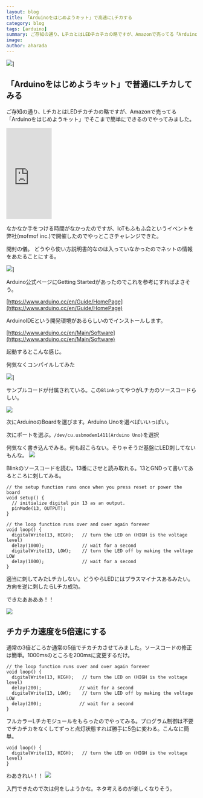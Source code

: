 ```yaml
---
layout: blog
title: 「Arduinoをはじめようキット」で高速にLチカする
category: blog
tags: [arduino]  
summary: ご存知の通り、LチカとはLEDチカチカの略ですが、Amazonで売ってる「Arduinoをはじめようキット」でそこまで簡単にできるのでやってみました。
image:
author: aharada
---
```


![](../images/blog/2015-07-11-arduino-led/led-green.jpg)]

## 「Arduinoをはじめようキット」で普通にLチカしてみる

ご存知の通り、LチカとはLEDチカチカの略ですが、Amazonで売ってる「Arduinoをはじめようキット」でそこまで簡単にできるのでやってみました。

<iframe src="http://rcm-fe.amazon-adsystem.com/e/cm?lt1=_blank&bc1=FFFFFF&IS2=1&bg1=FFFFFF&fc1=000000&lc1=0 000FF&t=redhornet09-22&o=9&p=8&l=as1&m=amazon&f=ifr&ref=qf_sp_asin_til&asins=B0025Y6C5G" style="width:120px;height:240px;" scrolling="no" marginwidth="0" marginheight="0" frameborder="0"></iframe>

なかなか手をつける時間がなかったのですが、IoTもふもふ会というイベントを弊社(mofmof inc.)で開催したのでやっとこさチャレンジできた。

開封の儀。
どうやら使い方説明書的なのは入っていなかったのでネットの情報をあたることにする。

![](../images/blog/2015-07-11-arduino-led/open.jpg)]

Arduino公式ページにGetting Startedがあったのでこれを参考にすればよさそう。

[https://www.arduino.cc/en/Guide/HomePage](https://www.arduino.cc/en/Guide/HomePage)

ArduinoIDEという開発環境があるらしいのでインストールします。

[https://www.arduino.cc/en/Main/Software](https://www.arduino.cc/en/Main/Software)

起動するとこんな感じ。

何気なくコンパイルしてみた

![](../images/blog/2015-07-11-arduino-led/compile.png)]

サンプルコードが付属されている。この`Blink`ってやつがLチカのソースコードらしい。

![](../images/blog/2015-07-11-arduino-led/blink.png)

次にArduinoのBoardを選びます。Arduino Unoを選べばいいっぽい。

次にポートを選ぶ。`/dev/cu.usbmodem1411(Arduino Uno)`を選択

何気なく書き込んでみる。何も起こらない。そりゃそうだ基盤にLED刺してないもんな。
![](../images/blog/2015-07-11-arduino-led/write.png)

Blinkのソースコードを読む。13番にさせと読み取れる。13とGNDって書いてあるところに刺してみる。

```
// the setup function runs once when you press reset or power the board
void setup() {
  // initialize digital pin 13 as an output.
  pinMode(13, OUTPUT);
}

// the loop function runs over and over again forever
void loop() {
  digitalWrite(13, HIGH);   // turn the LED on (HIGH is the voltage level)
  delay(1000);              // wait for a second
  digitalWrite(13, LOW);    // turn the LED off by making the voltage LOW
  delay(1000);              // wait for a second
}
```

適当に刺してみたLチカしない。どうやらLEDにはプラスマイナスあるみたい。方向を逆に刺したらLチカ成功。

できたああああ！！

![](../images/blog/2015-07-11-arduino-led/success.jpg)


## チカチカ速度を5倍速にする

通常の3倍どころか通常の5倍でチカチカさせてみました。ソースコードの修正は簡単。1000msのところを200msに変更するだけ。

```
// the loop function runs over and over again forever
void loop() {
  digitalWrite(13, HIGH);   // turn the LED on (HIGH is the voltage level)
  delay(200);              // wait for a second
  digitalWrite(13, LOW);    // turn the LED off by making the voltage LOW
  delay(200);              // wait for a second
}
```

フルカラーLチカモジュールをもらったのでやってみる。プログラム制御は不要でチカチカをなくしてずっと点灯状態すれば勝手に5色に変わる。こんなに簡単。

```
void loop() {
  digitalWrite(13, HIGH);   // turn the LED on (HIGH is the voltage level)
}
```

わあきれい！！
![](../images/blog/2015-07-11-arduino-led/full-color.jpg)


入門できたので次は何をしようかな。ネタ考えるのが楽しくなりそう。
